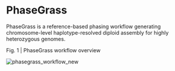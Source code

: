 # PhaseGrass
PhaseGrass is a reference-based phasing workflow generating chromosome-level haplotype-resolved diploid assembly for highly heterozygous genomes.

Fig. 1 | PhaseGrass workflow overview

![phasegrass_workflow_new](https://github.com/Yutang-ETH/PhaseGrass/assets/84848653/c4c43412-66dc-4c9f-ab58-5b4330431206)

